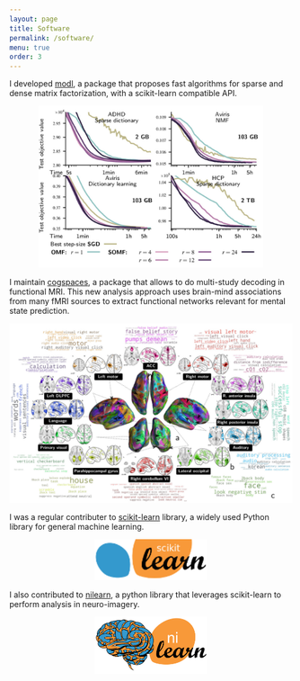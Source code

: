 ```yaml
---
layout: page
title: Software
permalink: /software/
menu: true
order: 3
---
```

I developed [modl](https://arthurmensch.github.io/modl), a package that proposes fast algorithms for sparse and dense matrix factorization, with a scikit-learn compatible API.

<center><a href="https://arthurmensch.github.io/modl"><img src='/assets/img/compare.jpg' width='400px' title='modl performance' /></a></center>

I maintain [cogspaces](https://cogspaces.github.io), a package that allows to do multi-study decoding in functional MRI. This new analysis approach uses brain-mind associations from many fMRI sources to extract functional networks relevant for mental state prediction.

<center><a href="https://cogspaces.github.io"><img src='/assets/img/latent.jpg' width='600px' title='cogspaces components' /></a></center>

I was a regular contributer to [scikit-learn](https://scikit-learn.org/stable/) library, a widely used Python library for general machine learning.

<center><a href="http://scikit-learn.org/stable/"><img src='/assets/img/logo/scikit-learn-logo-small.png' width='200px' title='scikit-learn logo' /></a></center>

I also contributed to [nilearn](https://nilearn.github.io), a python library that leverages scikit-learn to perform analysis in neuro-imagery.

<center><a href="http://nilearn.github.io"><img src='/assets/img/logo/nilearn-logo.png' width='200px' title='nilearn-logo' /></a></center>
